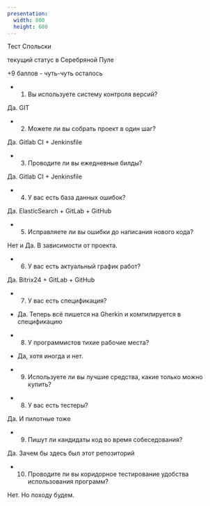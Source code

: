 ```yaml
---
presentation:
  width: 800
  height: 600
---
```


<!-- slide -->

Тест Спольски

текущий статус в Серебряной Пуле

+9 баллов - чуть-чуть осталось

<!-- slide -->

* 1. Вы используете систему контроля версий?

Да. GIT

<!-- slide -->

* 2. Можете ли вы собрать проект в один шаг?

Да. Gitlab CI + Jenkinsfile

<!-- slide -->

* 3. Проводите ли вы ежедневные билды?

Да. Gitlab CI + Jenkinsfile

<!-- slide -->

* 4. У вас есть база данных ошибок?

Да. ElasticSearch + GitLab + GitHub

<!-- slide -->

* 5. Исправляете ли вы ошибки до написания нового кода?

Нет и Да. В зависимости от проекта.

<!-- slide -->

* 6. У вас есть актуальный график работ?

Да. Bitrix24 + GitLab + GitHub

<!-- slide -->

* 7. У вас есть спецификация?

* Да. Теперь всё пишется на Gherkin и компилируется в спецификацию

<!-- slide -->

* 8. У программистов тихие рабочие места?

* Да, хотя иногда и нет.

<!-- slide -->

* 9. Используете ли вы лучшие средства, какие только можно купить?

<!-- slide -->

* 8. У вас есть тестеры?

Да. И пилотные тоже

<!-- slide -->

* 9. Пишут ли кандидаты код во время собеседования?

Да. Зачем бы здесь был этот репозиторий

<!-- slide -->

* 10. Проводите ли вы коридорное тестирование удобства использования программ?

Нет. Но походу будем.

